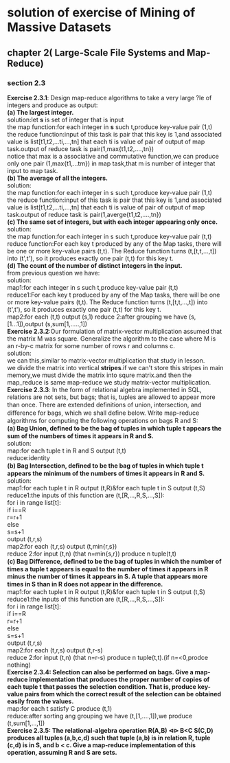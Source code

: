 solution of exercise of Mining of Massive Datasets
====================================================

## chapter 2( Large-Scale File Systems and Map-Reduce)
### section 2.3
**Exercise 2.3.1**: Design map-reduce algorithms to take a very large ?le of integers and produce as output:<br>
**(a) The largest integer.**<br>
solution:let **s** is set of integer that is input<br>the map function:for each integer in **s** such t,produce key-value pair (1,t)<br>
the reduce function:input of this task is pair that this key is 1,and associated value is list[t1,t2,...ti,...,tn] that each ti is value of pair of output of map task.output of reduce task is pair(1,max{t1,t2,....,tn})<br>
notice that max is a associative and commutative function,we can produce only one pair (1,max{t1,...tm}) in map task,that m is number of integer that input to map task.<br>
**(b) The average of all the integers.**<br>
solution:<br>
the map function:for each integer in s such t,produce key-value pair (1,t)<br>
the reduce function:input of this task is pair that this key is 1,and associated value is list[t1,t2,...ti,...,tn] that each ti is value of pair of output of map task.output of reduce task is pair(1,averge{t1,t2,....,tn})
<br>**(c) The same set of integers, but with each integer appearing only once.**
<br>solution:<br>
the map function:for each integer in s such t,produce key-value pair (t,t)<br>
reduce function:For each key t produced by any of the Map tasks, there will be one or more key-value pairs (t,t). The Reduce function turns (t,[t,t,...,t]) into (t',t'), so it produces exactly one pair (t,t) for this key t.<br>
**(d) The count of the number of distinct integers in the input.**<br>
from previous question we have:<br>
solution:<br>
map1:for each integer in s such t,produce key-value pair (t,t)<br>
reduce1:For each key t produced by any of the Map tasks, there will be one or more key-value pairs (t,t). The Reduce function turns (t,[t,t,...,t]) into (t',t'), so it produces exactly one pair (t,t) for this key t.<br>
map2:for each (t,t) output (s,1)
reduce 2:after grouping we have (s,[1...1]),output (s,sum[1,.....,1])<br>
**Exercise 2.3.2**:Our formulation of matrix-vector multiplication assumed that the matrix M was square. Generalize the algorithm to the case where M is an r-by-c matrix for some number of rows r and columns c.<br>
solution:<br>
we can this,similar to matrix-vector multiplication that study in lesson.<br>
we divide the matrix into vertical **stripes**.if we can't store this stripes in main memory,we must divide the matrix into squre matrix.and then the map_reduce is same map-reduce we study matrix-vector multiplication.<br>
**Exercise 2.3.3**: In the form of relational algebra implemented in SQL, relations are not sets, but bags; that is, tuples are allowed to appear more than once. There are extended deﬁnitions of union, intersection, and diﬀerence for bags, which we shall deﬁne below. Write map-reduce algorithms for computing the following operations on bags R and S:<br>
**(a) Bag Union, deﬁned to be the bag of tuples in which tuple t appears the sum of the numbers of times it appears in R and S.**<br>
solution:<br>
map:for each tuple t in R and S output (t,t)<br>
reduce:identity<br>
**(b) Bag Intersection, deﬁned to be the bag of tuples in which tuple t appears the minimum of the numbers of times it appears in R and S.**<br>
solution:<br>
map1:for each tuple t in R output (t,R)&for each tuple t in S output (t,S)<br>
reduce1:the inputs of this function are (t,[R,...,R,S,...,S]):<br>
for i in range list[t]:<br>
  if i==R<br>
      r=r+1<br>
   else<br>
      s=s+1<br>
output (t,r,s)<br>
map2:for each (t,r,s) output (t,min{r,s})<br>
reduce 2:for input (t,n) (that n=min{s,r}) produce n tuple(t,t)<br>
**(c) Bag Diﬀerence, deﬁned to be the bag of tuples in which the number of times a tuple t appears is equal to the number of times it appears in R minus the number of times it appears in S. A tuple that appears more times in S than in R does not appear in the diﬀerence.**<br>
map1:for each tuple t in R output (t,R)&for each tuple t in S output (t,S)<br>
reduce1:the inputs of this function are (t,[R,...,R,S,...,S]):<br>
for i in range list[t]:<br>
  if i==R<br>
      r=r+1<br>
   else<br>
      s=s+1<br>
output (t,r,s)<br>
map2:for each (t,r,s) output (t,r-s)<br>
reduce 2:for input (t,n) (that n=r-s) produce n tuple(t,t).(if n=<0,prodce nothing)<br>
**Exercise 2.3.4: Selection can also be performed on bags. Give a map-reduce implementation that produces the proper number of copies of each tuple t that passes the selection condition. That is, produce key-value pairs from which the correct result of the selection can be obtained easily from the values.**<br>
map:for each t satisfy C produce (t,1)<br>
reduce:after sorting ang grouping we have (t,[1,....,1]),we produce (t,sum[1,...,1])<br>
**Exercise 2.3.5: The relational-algebra operation R(A,B) ⊲⊳ B<C S(C,D) produces all tuples (a,b,c,d) such that tuple (a,b) is in relation R, tuple (c,d) is in S, and b < c. Give a map-reduce implementation of this operation, assuming R and S are sets.**<br>










